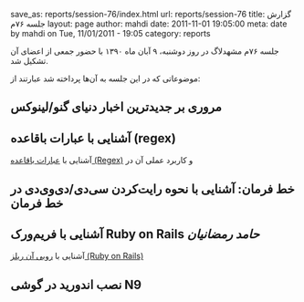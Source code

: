 save_as: reports/session-76/index.html
url: reports/session-76
title: گزارش جلسه ۷۶م
layout: page
author: mahdi
date: 2011-11-01 19:05:00
meta: date by mahdi on Tue, 11/01/2011 - 19:05
category: reports

جلسه ۷۶‌م مشهدلاگ در روز دوشنبه، ۹ آبان ماه ۱۳۹۰ با حضور جمعی از اعضای آن
تشکیل شد.  


<!--more-->



موضوعاتی که در این جلسه به آن‌ها پرداخته شد عبارتند از:  

## مروری بر جدیدترین اخبار دنیای گنو/لینوکس  
## آشنایی با عبارات باقاعده (regex)
آشنایی با [عبارات باقاعده
(Regex)](http://en.wikipedia.org/wiki/Regular_expression) و کاربرد عملی آن در

## خط فرمان: آشنایی با نحوه رایت‌کردن سی‌دی/دی‌وی‌دی در خط فرمان  
## آشنایی با فریم‌ورک Ruby on Rails *حامد رمضانیان*
آشنایی با [روبی آن ریلز (Ruby on
Rails)](http://en.wikipedia.org/wiki/Ruby_on_Rails)  

## نصب اندورید در گوشی N9
